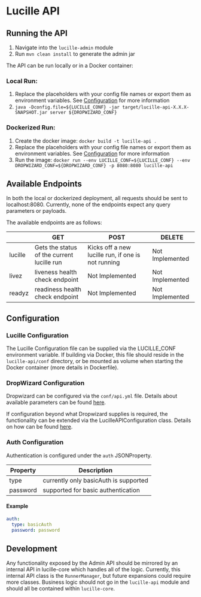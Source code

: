 # Lucille API

## Running the API

1. Navigate into the `lucille-admin` module
2. Run `mvn clean install` to generate the admin jar

The API can be run locally or in a Docker container:

### Local Run:
1. Replace the placeholders with your config file names or export them as environment variables. See [Configuration](#Configuration) for more information
2. `java -Dconfig.file=${LUCILLE_CONF} -jar target/lucille-api-X.X.X-SNAPSHOT.jar server ${DROPWIZARD_CONF}`

### Dockerized Run:
1. Create the docker image: `docker build -t lucille-api .`
2. Replace the placeholders with your config file names or export them as environment variables. See [Configuration](#Configuration) for more information
3. Run the image: `docker run --env LUCILLE_CONF=${LUCILLE_CONF} --env DROPWIZARD_CONF=${DROPWIZARD_CONF} -p 8080:8080 lucille-api`

## Available Endpoints

In both the local or dockerized deployment, all requests should be sent to localhost:8080. Currently, none of the endpoints expect 
any query parameters or payloads.

The available endpoints are as follows:

 |        | GET                                        | POST                                               | DELETE          |
 |--------|--------------------------------------------|----------------------------------------------------|-----------------|
 | lucille| Gets the status of the current lucille run | Kicks off a new lucille run, if one is not running | Not Implemented |
 | livez  | liveness health check endpoint             | Not Implemented                                    | Not Implemented |
 | readyz | readiness health check endpoint            | Not Implemented                                    | Not Implemented |

## Configuration

### Lucille Configuration

The Lucille Configuration file can be supplied via the LUCILLE_CONF environment variable. If building via Docker, this file should 
reside in the `lucille-api/conf` directory, or be mounted as volume when starting the Docker container (more details in Dockerfile).

### DropWizard Configuration

Dropwizard can be configured via the `conf/api.yml` file. Details about available parameters can be found 
[here](https://www.dropwizard.io/en/stable/manual/configuration.html#man-configuration).

If configuration beyond what Dropwizard supplies is required, the functionality can be extended via the LucilleAPIConfiguration class.
Details on how can be found [here](https://www.dropwizard.io/en/stable/manual/configuration.html#man-configuration).

### Auth Configuration

Authentication is configured under the `auth` JSONProperty.

| Property |            Description                |
|----------|-------------------------------------- |
|  type    | currently only basicAuth is supported |
| password |   supported for basic authentication  | 

#### Example

```yaml
auth:
  type: basicAuth
  password: password
```

## Development

Any functionality exposed by the Admin API should be mirrored by an internal API in lucille-core which handles all of the logic. 
Currently, this internal API class is the `RunnerManager`, but future expansions could require more classes. Business logic should 
not go in the `lucille-api` module and should all be contained within `lucille-core`.